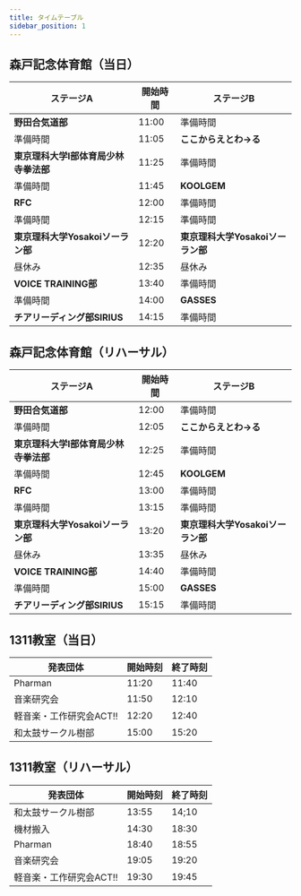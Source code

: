 ```yaml
---
title: タイムテーブル
sidebar_position: 1
---
```


## 森戸記念体育館（当日）

| ステージA | 開始時間 | ステージB |
| -------- | -------- | -------- |
| **野田合気道部** | 11:00 | 準備時間 |
| 準備時間 | 11:05 | **ここからえとわ→る** |
| **東京理科大学Ⅰ部体育局少林寺拳法部** | 11:25 | 準備時間 |
| 準備時間 | 11:45 | **KOOLGEM** |
| **RFC** | 12:00 | 準備時間 |
| 準備時間 | 12:15 | 準備時間 |
| **東京理科大学Yosakoiソーラン部** | 12:20 | **東京理科大学Yosakoiソーラン部**  |
| 昼休み | 12:35 | 昼休み |
| **VOICE TRAINING部** | 13:40 | 準備時間 |
| 準備時間 | 14:00 | **GASSES** |
| **チアリーディング部SIRIUS** | 14:15 | 準備時間 |


## 森戸記念体育館（リハーサル）

| ステージA | 開始時間 | ステージB |
| -------- | -------- | -------- |
| **野田合気道部** | 12:00 | 準備時間 |
| 準備時間 | 12:05 | **ここからえとわ→る** |
| **東京理科大学Ⅰ部体育局少林寺拳法部** | 12:25 | 準備時間 |
| 準備時間 | 12:45 | **KOOLGEM** |
| **RFC** | 13:00 | 準備時間 |
| 準備時間 | 13:15 | 準備時間 |
| **東京理科大学Yosakoiソーラン部** | 13:20 | **東京理科大学Yosakoiソーラン部** |
| 昼休み | 13:35 | 昼休み |
| **VOICE TRAINING部** | 14:40 | 準備時間 |
| 準備時間 | 15:00 | **GASSES** |
| **チアリーディング部SIRIUS** | 15:15 | 準備時間 |


## 1311教室（当日）
| 発表団体| 開始時刻 | 終了時刻|
| -------- | -------- | -------- |
|  Pharman  | 11:20|11:40|
| 音楽研究会 |  11:50| 12:10 |
| 軽音楽・工作研究会ACT‼ | 12:20 | 12:40 |
| 和太鼓サークル樹部  | 15:00| 15:20 |



## 1311教室（リハーサル）
| 発表団体| 開始時刻 | 終了時刻|
| -------- | -------- | -------- |
| 和太鼓サークル樹部  |13:55  | 14;10 |
| 機材搬入 |14:30  |18:30  |
|  Pharman  | 18:40|18:55|
| 音楽研究会 |  19:05| 19:20 |
| 軽音楽・工作研究会ACT‼ | 19:30 | 19:45 |
